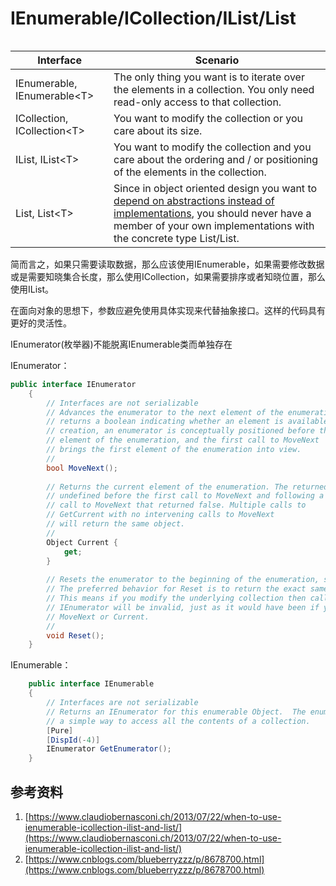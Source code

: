 # IEnumerable/ICollection/IList/List

<figure><img src="../.gitbook/assets/Zeichnung-IEnumerable-ICollection-IList.png" alt=""><figcaption></figcaption></figure>



| Interface                    | Scenario                                                                                                                                                                                                                                                      |
| ---------------------------- | ------------------------------------------------------------------------------------------------------------------------------------------------------------------------------------------------------------------------------------------------------------- |
| IEnumerable, IEnumerable\<T> | The only thing you want is to iterate over the elements in a collection. You only need read-only access to that collection.                                                                                                                                   |
| ICollection, ICollection\<T> | You want to modify the collection or you care about its size.                                                                                                                                                                                                 |
| IList, IList\<T>             | You want to modify the collection and you care about the ordering and / or positioning of the elements in the collection.                                                                                                                                     |
| List, List\<T>               | Since in object oriented design you want to [depend on abstractions instead of implementations](https://en.wikipedia.org/wiki/Dependency\_inversion\_principle), you should never have a member of your own implementations with the concrete type List/List. |

简而言之，如果只需要读取数据，那么应该使用IEnumerable，如果需要修改数据或是需要知晓集合长度，那么使用ICollection，如果需要排序或者知晓位置，那么使用IList。

在面向对象的思想下，参数应避免使用具体实现来代替抽象接口。这样的代码具有更好的灵活性。

IEnumerator(枚举器)不能脱离IEnumerable类而单独存在

IEnumerator：

```c#
public interface IEnumerator
    {
        // Interfaces are not serializable
        // Advances the enumerator to the next element of the enumeration and
        // returns a boolean indicating whether an element is available. Upon
        // creation, an enumerator is conceptually positioned before the first
        // element of the enumeration, and the first call to MoveNext 
        // brings the first element of the enumeration into view.
        // 
        bool MoveNext();
    
        // Returns the current element of the enumeration. The returned value is
        // undefined before the first call to MoveNext and following a
        // call to MoveNext that returned false. Multiple calls to
        // GetCurrent with no intervening calls to MoveNext 
        // will return the same object.
        // 
        Object Current {
            get; 
        }
    
        // Resets the enumerator to the beginning of the enumeration, starting over.
        // The preferred behavior for Reset is to return the exact same enumeration.
        // This means if you modify the underlying collection then call Reset, your
        // IEnumerator will be invalid, just as it would have been if you had called
        // MoveNext or Current.
        //
        void Reset();
    }
```

IEnumerable：

```c#
    public interface IEnumerable
    {
        // Interfaces are not serializable
        // Returns an IEnumerator for this enumerable Object.  The enumerator provides
        // a simple way to access all the contents of a collection.
        [Pure]
        [DispId(-4)]
        IEnumerator GetEnumerator();
    }
```



## 参考资料

1. [https://www.claudiobernasconi.ch/2013/07/22/when-to-use-ienumerable-icollection-ilist-and-list/](https://www.claudiobernasconi.ch/2013/07/22/when-to-use-ienumerable-icollection-ilist-and-list/)
2. [https://www.cnblogs.com/blueberryzzz/p/8678700.html](https://www.cnblogs.com/blueberryzzz/p/8678700.html)
